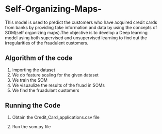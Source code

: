 # Self-Organizing-Maps-

This model is used to predict the customers who have acquired credit cards from banks by providing fake information and data by using the concepts of SOM(self organizing maps).The objective is to develop a Deep learning model using both supervised and unsupervised learning to find out the irregularities of the fraudulent customers.

## Algorithm of the code
1) Importing the dataset
2) We do feature scaling for the given dataset
3) We train the SOM
4) We visuaulize the results of the fruad in SOMs
5) We find the fruadulant customers

## Running the Code
1) Obtain the Credit_Card_applications.csv file

2) Run the som.py file




